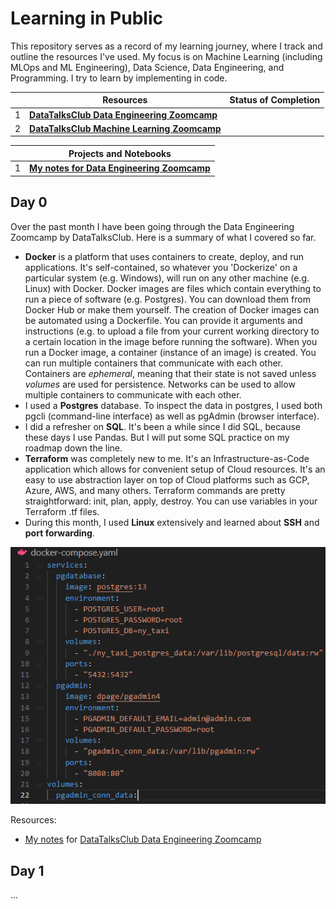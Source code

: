 # Learning in Public

This repository serves as a record of my learning journey, where I track and outline the resources I've used. My focus is on Machine Learning (including MLOps and ML Engineering), Data Science, Data Engineering, and Programming. 
I try to learn by implementing in code.  

| | Resources | Status of Completion |
| - | - | - |
| 1 | [**DataTalksClub Data Engineering Zoomcamp**](https://github.com/DataTalksClub/data-engineering-zoomcamp) |  |
| 2 | [**DataTalksClub Machine Learning Zoomcamp**](https://github.com/DataTalksClub/machine-learning-zoomcamp) |  |  

| | Projects and Notebooks |
| - | - |
| 1 | [**My notes for Data Engineering Zoomcamp**](https://github.com/kemaldahha/data-engineering-course/blob/main/notes.md) |

## Day 0

Over the past month I have been going through the Data Engineering Zoomcamp by DataTalksClub. Here is a summary of what I covered so far.
- **Docker** is a platform that uses containers to create, deploy, and run applications. It's self-contained, so whatever you 'Dockerize' on a particular system (e.g. Windows), will run on any other machine (e.g. Linux) with Docker. Docker images are files which contain everything to run a piece of software (e.g. Postgres). You can download them from Docker Hub or make them yourself. The creation of Docker images can be automated using a Dockerfile. You can provide it arguments and instructions (e.g. to upload a file from your current working directory to a certain location in the image before running the software). When you run a Docker image, a container (instance of an image) is created. You can run multiple containers that communicate with each other. Containers are _ephemeral_, meaning that their state is not saved unless _volumes_ are used for persistence. Networks can be used to allow multiple containers to communicate with each other.
- I used a **Postgres** database. To inspect the data in postgres, I used both pgcli (command-line interface) as well as pgAdmin (browser interface).
- I did a refresher on **SQL**. It's been a while since I did SQL, because these days I use Pandas. But I will put some SQL practice on my roadmap down the line.
- **Terraform** was completely new to me. It's an Infrastructure-as-Code application which allows for convenient setup of Cloud resources. It's an easy to use abstraction layer on top of Cloud platforms such as GCP, Azure, AWS, and many others. Terraform commands are pretty straightforward: init, plan, apply, destroy. You can use variables in your Terraform .tf files.
- During this month, I used **Linux** extensively and learned about **SSH** and **port forwarding**.  

![Image](./images/day0.png)

Resources:
- [My notes](https://github.com/kemaldahha/data-engineering-course/blob/main/notes.md) for [DataTalksClub Data Engineering Zoomcamp](https://github.com/DataTalksClub/data-engineering-zoomcamp)

## Day 1

...
